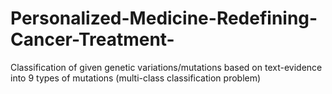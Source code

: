 # Personalized-Medicine-Redefining-Cancer-Treatment-
Classification of given genetic variations/mutations based on text-evidence into 9 types of mutations (multi-class classification problem)
